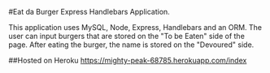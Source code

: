 

#Eat da Burger Express Handlebars Application.

This application uses MySQL, Node, Express, Handlebars and an ORM. The user can input burgers that are stored on the "To be Eaten" side of the page. After eating the burger, the name is stored on the "Devoured" side.

##Hosted on Heroku
https://mighty-peak-68785.herokuapp.com/index